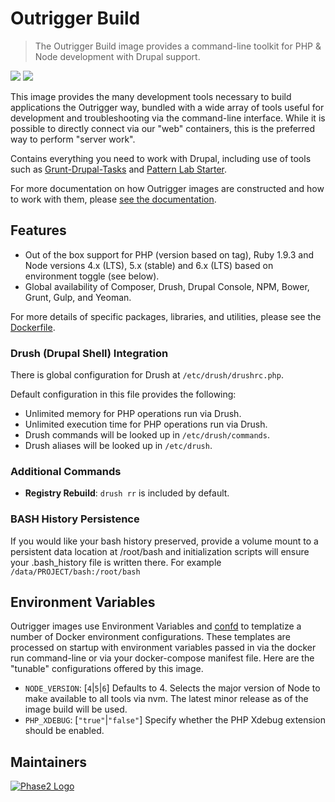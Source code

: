 # Outrigger Build

> The Outrigger Build image provides a command-line toolkit for PHP & Node development with Drupal support.

[![](https://images.microbadger.com/badges/version/outrigger/build:php71.svg)](https://microbadger.com/images/outrigger/build:php71 "Get your own version badge on microbadger.com")
[![](https://images.microbadger.com/badges/image/outrigger/build:php71.svg)](https://microbadger.com/images/outrigger/build:php71 "Get your own image badge on microbadger.com")

This image provides the many development tools necessary to build applications
the Outrigger way, bundled with a wide array of tools useful for development and
troubleshooting via the command-line interface. While it is possible to directly
connect via our "web" containers, this is the preferred way to perform "server work".

Contains everything you need to work with Drupal, including use of tools such as
[Grunt-Drupal-Tasks](https://github.com/phase2/grunt-drupal-tasks) and
[Pattern Lab Starter](https://github.com/phase2/pattern-lab-starter/).

For more documentation on how Outrigger images are constructed and how to work
with them, please [see the documentation](http://docs.outrigger.sh/en/latest/).

## Features

* Out of the box support for PHP (version based on tag), Ruby 1.9.3 and Node versions
4.x (LTS), 5.x (stable) and 6.x (LTS) based on environment toggle (see below).
* Global availability of Composer, Drush, Drupal Console, NPM, Bower, Grunt, Gulp, and Yeoman.

For more details of specific packages, libraries, and utilities, please see the
[Dockerfile](https://github.com/phase2/docker-build/blob/php71/Dockerfile).

### Drush (Drupal Shell) Integration

There is global configuration for Drush at `/etc/drush/drushrc.php`.

Default configuration in this file provides the following:

* Unlimited memory for PHP operations run via Drush.
* Unlimited execution time for PHP operations run via Drush.
* Drush commands will be looked up in `/etc/drush/commands`.
* Drush aliases will be looked up in `/etc/drush`.

### Additional Commands

* **Registry Rebuild**: `drush rr` is included by default.

### BASH History Persistence

If you would like your bash history preserved, provide a volume mount to a persistent
data location at /root/bash and initialization scripts will ensure your .bash\_history
file is written there. For example `/data/PROJECT/bash:/root/bash`

## Environment Variables

Outrigger images use Environment Variables and [confd](https://github.com/kelseyhightower/confd)
to templatize a number of Docker environment configurations. These templates are
processed on startup with environment variables passed in via the docker run
command-line or via your docker-compose manifest file. Here are the "tunable"
configurations offered by this image.

* `NODE_VERSION`: [`4`|`5`|`6`] Defaults to 4. Selects the major version of Node
  to make available to all tools via nvm. The latest minor release as of the image build will be used.
* `PHP_XDEBUG`: [`"true"`|`"false"`] Specify whether the PHP Xdebug extension should be enabled.

## Maintainers

[![Phase2 Logo](https://www.phase2technology.com/wp-content/uploads/2015/06/logo-retina.png)](https://www.phase2technology.com)
